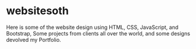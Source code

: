# websitesoth
Here is some of the website design using HTML, CSS, JavaScript, and Bootstrap, Some projects from clients all over the world, and some designs devolved my Portfolio. 
